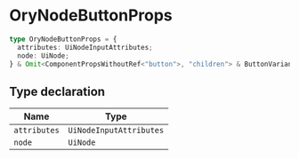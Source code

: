 # OryNodeButtonProps

```ts
type OryNodeButtonProps = {
  attributes: UiNodeInputAttributes;
  node: UiNode;
} & Omit<ComponentPropsWithoutRef<"button">, "children"> & ButtonVariants;
```

## Type declaration

| Name | Type |
| ------ | ------ |
| `attributes` | `UiNodeInputAttributes` |
| `node` | `UiNode` |
